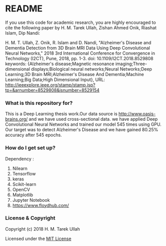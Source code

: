 # README #

If you use this code for academic research, you are highly encouraged to cite the following paper by H. M. Tarek Ullah, Zishan Ahmed Onik, Riashat Islam, Dip Nandi:

H. M. T. Ullah, Z. Onik, R. Islam and D. Nandi, "Alzheimer's Disease and Dementia Detection from 3D Brain MRI Data Using Deep Convolutional Neural Networks," 2018 3rd International Conference for Convergence in Technology (I2CT), Pune, 2018, pp. 1-3.
doi: 10.1109/I2CT.2018.8529808
keywords: {Alzheimer's disease;Magnetic resonance imaging;Three-dimensional displays;Biological neural networks;Neural Networks;Deep Learning;3D Brain MRI;Alzheimer's Disease And Dementia;Machine Learning;Big Data;High Dimensional Input},
URL: http://ieeexplore.ieee.org/stamp/stamp.jsp?tp=&arnumber=8529808&isnumber=8529154

### What is this repository for? ###

This is a Deep Learning thesis work.Our data source is http://www.oasis-brains.org/ and we have used cross-sectional data.
we have applied Deep Convolutional Neural Networks and trained our model 545 times using GPU. 
Our target was to detect Alzheimer's Disease and we have gained 80.25% accuracy after 545 epochs.

### How do I get set up? ###

Dependency :

1. Nilearn
2. Tensorflow
3. keras
4. Scikit-learn
5. OpenCV
6. Matplotlib
7. Jupyter Notebook
8. https://www.floydhub.com/

### License & Copyright ###

Copyright (c) 2018 H. M. Tarek Ullah

Licensed under the [MIT License](LICENSE)
